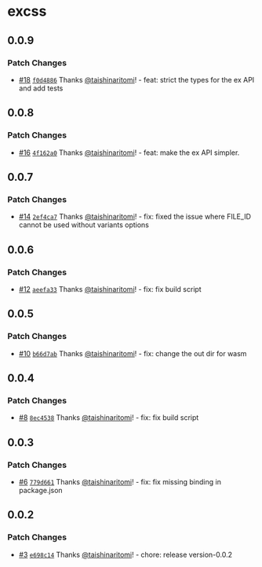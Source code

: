 # excss

## 0.0.9

### Patch Changes

- [#18](https://github.com/taishinaritomi/excss/pull/18) [`f0d4886`](https://github.com/taishinaritomi/excss/commit/f0d48866d2eac5d4d5917c95b691fb9092e87312) Thanks [@taishinaritomi](https://github.com/taishinaritomi)! - feat: strict the types for the ex API and add tests

## 0.0.8

### Patch Changes

- [#16](https://github.com/taishinaritomi/excss/pull/16) [`4f162a0`](https://github.com/taishinaritomi/excss/commit/4f162a0ac75e474ba3fe1cf4d6ed15a4652b7e20) Thanks [@taishinaritomi](https://github.com/taishinaritomi)! - feat: make the ex API simpler.

## 0.0.7

### Patch Changes

- [#14](https://github.com/taishinaritomi/excss/pull/14) [`2ef4ca7`](https://github.com/taishinaritomi/excss/commit/2ef4ca7c55265cc301f234eca815fe9d2fb64a7d) Thanks [@taishinaritomi](https://github.com/taishinaritomi)! - fix: fixed the issue where FILE_ID cannot be used without variants options

## 0.0.6

### Patch Changes

- [#12](https://github.com/taishinaritomi/excss/pull/12) [`aeefa33`](https://github.com/taishinaritomi/excss/commit/aeefa3347431bcda9635dc2086e22def92f62d27) Thanks [@taishinaritomi](https://github.com/taishinaritomi)! - fix: fix build script

## 0.0.5

### Patch Changes

- [#10](https://github.com/taishinaritomi/excss/pull/10) [`b66d7ab`](https://github.com/taishinaritomi/excss/commit/b66d7abd491d5d876a7d1294309d726cb7e32e77) Thanks [@taishinaritomi](https://github.com/taishinaritomi)! - fix: change the out dir for wasm

## 0.0.4

### Patch Changes

- [#8](https://github.com/taishinaritomi/excss/pull/8) [`8ec4538`](https://github.com/taishinaritomi/excss/commit/8ec4538946971b720d4a5f9eaa15b8fff1756fb9) Thanks [@taishinaritomi](https://github.com/taishinaritomi)! - fix: fix build script

## 0.0.3

### Patch Changes

- [#6](https://github.com/taishinaritomi/excss/pull/6) [`779d661`](https://github.com/taishinaritomi/excss/commit/779d661b1290e8bd14bcc7a6cc7b49357fbdcaf4) Thanks [@taishinaritomi](https://github.com/taishinaritomi)! - fix: fix missing binding in package.json

## 0.0.2

### Patch Changes

- [#3](https://github.com/taishinaritomi/excss/pull/3) [`e698c14`](https://github.com/taishinaritomi/excss/commit/e698c14cf3a40783b2710532b784f9dbda8b9ec5) Thanks [@taishinaritomi](https://github.com/taishinaritomi)! - chore: release version-0.0.2
